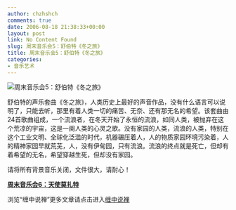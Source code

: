 ```yaml
---
author: chzhshch
comments: true
date: 2006-08-18 21:38:33+00:00
layout: post
link: No Content Found
slug: 周末音乐会5：舒伯特《冬之旅》
title: 周末音乐会5：舒伯特《冬之旅》
categories:
- 音乐艺术
---
```


			

                                               

![周末音乐会5：舒伯特《冬之旅》](http://simg.sinajs.cn/blog7style/images/common/sg_trans.gif)

                                               

                                               

  舒伯特的声乐套曲《冬之旅》，人类历史上最好的声音作品，没有什么语言可以说明了，只能去听，那里有着人类一切的痛苦、无奈、还有那无名的希望。该套曲由24首歌曲组成，一个流浪者，在冬天开始了永恒的流浪，如同人类，被抛弃在这个荒凉的宇宙，这是一阕人类的心灵之歌。没有家园的人类，流浪的人类，特别在这个工业文明、全球化泛滥的时代，机器碾压着人，人的物质家园环境污染着，人的精神家园早就荒芜，人，没有伊甸园，只有流浪。流浪的终点就是死亡，但却有着希望的无名，希望穿越生死，但却没有家园。

请将所有背景音乐关闭，文件很大，请耐心！

[**周末音乐会6：天使莫扎特**](http://blog.sina.com.cn/u/486e105c010005oc)

浏览“缠中说禅”更多文章请点击进入[缠中说禅](http://blog.sina.com.cn/m/chzhshch)
